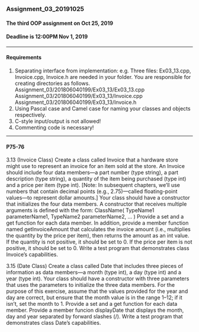 ### Assignment_03_20191025
#### The third OOP assignment on Oct 25, 2019
#### Deadline is 12:00PM Nov 1, 2019

---------------------------------------
#### Requirements
1. Separating interface from implementation: e.g. Three files: Ex03_13.cpp, Invoice.cpp, Invoice.h are needed  in your folder. You are responsible for creating directories as follows.  
   Assignment_03/201806040199/Ex03_13/Ex03_13.cpp  
   Assignment_03/201806040199/Ex03_13/Invoice.cpp  
   Assignment_03/201806040199/Ex03_13/Invoice.h  
2. Using Pascal case and Camel case for naming your classes and objects respectively.
3. C-style input/output is not allowed!
4. Commenting code is necessary!
---------------------------------------

#### P75-76
3.13 (Invoice Class) Create a class called Invoice that a hardware store might use to represent an invoice for an item sold at the store. An Invoice should include four data members—a part number (type string), a part description (type string), a quantity of the item being purchased (type int) and a price per item (type int). [Note: In subsequent chapters, we’ll use numbers that contain decimal points (e.g., 2.75)—called floating-point values—to represent dollar amounts.] Your class should have a constructor that initializes the four data members. A constructor that receives multiple arguments is defined with the form: ClassName( TypeName1 parameterName1, TypeName2 parameterName2, ... ) Provide a set and a get function for each data member. In addition, provide a member function named getInvoiceAmount that calculates the invoice amount (i.e., multiplies the quantity by the price per item), then returns the amount as an int value. If the quantity is not positive, it should be set to 0. If the price per item is not positive, it should be set to 0. Write a test  program that demonstrates class Invoice’s capabilities.

3.15 (Date Class) Create a class called Date that includes three pieces of information as data members—a month (type int), a day (type int) and a year (type int). Your class should have a constructor with three parameters that uses the parameters to initialize the three data members. For the purpose of this exercise, assume that the values provided for the year and day are correct, but ensure that the month value is in the range 1–12; if it isn’t, set the month to 1. Provide a set and a get function for each data member. Provide a member funcion displayDate that displays the month, day and year separated by forward slashes (/). Write a test program that demonstrates class Date’s capabilities.
